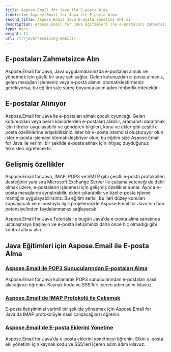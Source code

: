 ```yaml
---
title: Aspose.Email for Java ile E-posta Alma
linktitle: Aspose.Email for Java ile E-posta Alma
second_title: Aspose.Email Java E-posta Yönetimi API'si
description: Aspose.Email for Java Eğitimleri ile e-postaları zahmetsizce nasıl alacağınızı öğrenin. Gelen kutunuzu bir profesyonel gibi yönetmeye başlayın!
type: docs
weight: 11
url: /tr/java/receiving-emails/
---
```


## E-postaları Zahmetsizce Alın

Aspose.Email for Java, Java uygulamalarınızda e-postaları almak ve yönetmek için güçlü bir araç seti sağlar. Gelen kutunuzdan e-posta almanız, gelen mesajları işlemeniz veya e-posta alımını otomatikleştirmeniz gerekiyorsa, bu eğitim size süreç boyunca adım adım rehberlik edecektir.

## E-postalar Alınıyor

Aspose.Email for Java ile e-postaları almak çocuk oyuncağı. Gelen kutunuzdan veya belirli klasörlerden e-postaları alabilir, aramanızı daraltmak için filtreler uygulayabilir ve gönderen bilgileri, konu ve ekler gibi çeşitli e-posta özelliklerine erişebilirsiniz. İster bir e-posta istemcisi oluşturuyor olun ister e-posta işlemeyi otomatikleştiriyor olun, bu eğitim size Aspose.Email for Java ile verimli bir şekilde e-posta almak için ihtiyaç duyduğunuz teknikleri öğretecektir.

## Gelişmiş özellikler

Aspose.Email for Java, IMAP, POP3 ve SMTP gibi çeşitli e-posta protokolleri desteğinin yanı sıra Microsoft Exchange Server ile çalışma yeteneği de dahil olmak üzere, e-postaların işlenmesi için gelişmiş özellikler sunar. Ayrıca e-posta mesajlarını ayrıştırabilir, ekleri çıkarabilir ve özel e-posta işleme mantığını uygulayabilirsiniz. Bu eğitim serisi, bu ileri düzey konuları kapsayacak ve e-postayla ilgili projelerinizde Aspose.Email for Java'nın tüm potansiyelinden faydalanmanızı sağlayacak.

Aspose.Email for Java Tutorials ile bugün Java'da e-posta alma sanatında ustalaşmaya başlayın ve e-posta iletişiminizi daha önce hiç olmadığı gibi kontrol altına alın.

## Java Eğitimleri için Aspose.Email ile E-posta Alma
### [Aspose.Email ile POP3 Sunucularından E-postaları Alma](./fetching-emails-from-pop3-servers/)
 Aspose.Email for Java kullanarak POP3 sunucularından e-postaları nasıl alacağınızı öğrenin. Kaynak kodu ve SSS'leri içeren adım adım kılavuz.
### [Aspose.Email'de IMAP Protokolü ile Çalışmak](./working-with-imap-protocol/)
E-posta iletişiminizi verimli bir şekilde yönetmek için Aspose.Email for Java'da IMAP protokolüyle nasıl çalışacağınızı öğrenin.
### [Aspose.Email'de E-posta Eklerini Yönetme](./handling-email-attachments/)
Aspose.Email for Java'da e-posta eklerini yönetmeyi öğrenin. Etkin e-posta eki yönetimi için kaynak kodu ve SSS'leri içeren adım adım kılavuz.